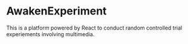 # AwakenExperiment
This is a platform powered by React to conduct random controlled trial experiements involving multimedia.
